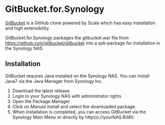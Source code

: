 # GitBucket.for.Synology

[GitBucket](https://github.com/gitbucket/gitbucket) is a GitHub clone powered by Scala which has easy installation and high extensibility.

GitBucket.for.Synology packages the gitbucket.war file from https://github.com/gitbucket/gitbucket into a spk-package for installation in the Synology NAS.

## Installation
GitBucket requires Java installed on the Synology NAS. You can install Java7 via the Java Manager from Synology Inc.

1. Download the latest release
2. Login to your Synology NAS with administrator rights
3. Open the Package Manager
4. Click on *Manual Install* and select the downloaded package.
5. When installation is completed, you can access GitBucket via the Synology Main Menu or directly by http(s)://yourNAS:8080

